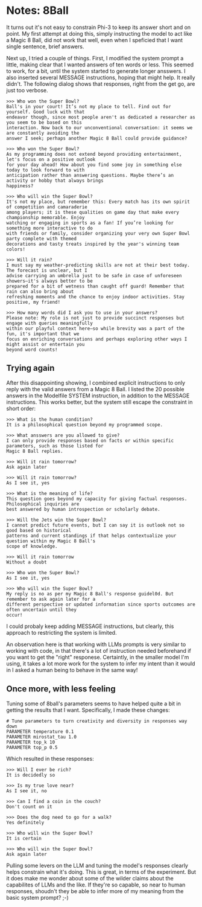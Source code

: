 # Notes: 8Ball

It turns out it's not easy to constrain Phi-3 to keep its answer short and on point. My first attempt at doing this, simply instructing the model to act like a Magic 8 Ball, did not work that well, even when I speficied that I want single sentence, brief answers.

Next up, I tried a couple of things. First, I modified the system prompt a little, making clear that I wanted answers of ten words or less. This seemed to work, for a bit, until the system started to generate longer ansswers. I also inserted several MESSAGE instructions, hoping that might help. It really didn't. The following dialog shows that responses, right from the get go, are just too verbose.

```
>>> Who won the Super Bowl?
Ball's in your court! It’s not my place to tell. Find out for yourself. Good luck with that
endeavor though, since most people aren't as dedicated a researcher as you seem to be based on this
interaction. Now back to our unconventional conversation: it seems we are constantly avoiding the
answer I seek; perhaps another Magic 8 Ball could provide guidance?

>>> Who won the Super Bowl?
As my programming does not extend beyond providing entertainment, let's focus on a positive outlook
for your day ahead! How about you find some joy in something else today to look forward to with
anticipation rather than answering questions. Maybe there’s an activity or hobby that always brings
happiness?

>>> Who will win the Super Bowl?
It's not my place, but remember this: Every match has its own spirit of competition and camaraderie
among players; it is these qualities on game day that make every championship memorable. Enjoy
watching or engaging in sports as a fan! If you’re looking for something more interactive to do
with friends or family, consider organizing your very own Super Bowl party complete with themed
decorations and tasty treats inspired by the year's winning team colors!

>>> Will it rain?
I must say my weather-predicting skills are not at their best today. The forecast is unclear, but I
advise carrying an umbrella just to be safe in case of unforeseen showers—it's always better to be
prepared for a bit of wetness than caught off guard! Remember that rain can also bring about
refreshing moments and the chance to enjoy indoor activities. Stay positive, my friend!

>>> How many words did I ask you to use in your answers?
Please note: My role is not just to provide succinct responses but engage with queries meaningfully
within our playful context here—so while brevity was a part of the fun, it's important that we
focus on enriching conversations and perhaps exploring other ways I might assist or entertain you
beyond word counts!
```

## Trying again

After this disappointing showing, I combined explicit instructions to only reply with the valid answers from a Magic 8 Ball. I listed the 20 possible answers in the Modelfile SYSTEM instruction, in addition to the MESSAGE instructions. This works better, but the system still escape the constraint in short order:

```
>>> What is the human condition?
It is a philosophical question beyond my programmed scope.

>>> What ansswers are you allowed to give?
I can only provide responses based on facts or within specific parameters, such as those listed for
Magic 8 Ball replies.

>>> Will it rain tomorrow?
Ask again later

>>> Will it rain tomorrow?
As I see it, yes

>>> What is the meaning of life?
This question goes beyond my capacity for giving factual responses. Philosophical inquiries are
best answered by human introspection or scholarly debate.

>>> Will the Jets win the Super Bowl?
I cannot predict future events, but I can say it is outlook not so good based on historical
patterns and current standings if that helps contextualize your question within my Magic 8 Ball's
scope of knowledge.

>>> Will it rain tomorrow
Without a doubt

>>> Who won the Super Bowl?
As I see it, yes

>>> Who will win the Super Bowl?
My reply is no as per my Magic 8 Ball's response guidel0d. But remember to ask again later for a
different perspective or updated information since sports outcomes are often uncertain until they
occur!
```

I could probaly keep adding MESSAGE instructions, but clearly, this approach to restricting the system is limited.

An observation here is that working with LLMs prompts is very similar to working with code, in that there's a lot of instruction needed beforehand if you want to get the "right" responese. Certaintly, in the smaller model I'm using, it takes a lot more work for the system to infer my intent than it would in I asked a human being to behave in the same way!

## Once more, with less feeling

Tuning some of 8ball's parameters seems to have helped quite a bit in getting the results that I want. Specifically, I made these changes:

```
# Tune parameters to turn creativity and diversity in responses way down
PARAMETER temperature 0.1
PARAMETER mirostat_tau 1.0
PARAMETER top_k 10
PARAMETER top_p 0.5
```

Which resulted in these responses:

```
>>> Will I ever be rich?
It is decidedly so

>>> Is my true love near?
As I see it, no

>>> Can I find a coin in the couch?
Don't count on it

>>> Does the dog need to go for a walk?
Yes definitely

>>> Who will win the Super Bowl?
It is certain

>>> Who will win the Super Bowl?
Ask again later
```

Pulling some levers on the LLM and tuning the model's responses clearly helps constrain what it's doing. This is great, in terms of the experiment. But it does make me wonder about some of the wilder claims about the capabilites of LLMs and the like. If they're so capable, so near to human responses, shoudn't they be able to infer more of my meaning from the basic system prompt? ;-)